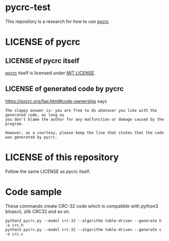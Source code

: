 # pycrc-test

This repository is a research for how to use [pycrc](https://github.com/tpircher/pycrc)

# LICENSE of pycrc

## LICENSE of pycrc itself


[pycrc](https://github.com/tpircher/pycrc) itself is licensed under [MIT LICENSE](https://github.com/tpircher/pycrc/blob/master/COPYING).

## LICENSE of generated code by pycrc

https://pycrc.org/faq.html#code-ownership says 

```
The sloppy answer is: you are free to do whatever you like with the generated code, as long as 
you don't blame the author for any malfunction or damage caused by the program.

However, as a courtesy, please keep the line that states that the code was generated by pycrc.
```

# LICENSE of this repository

Follow the same LICENSE as pycrc itself.


# Code sample

These commands create CRC-32 code which is compatible with python3 binascii, zlib CRC32 and so on.

````
python3 pycrc.py --model crc-32 --algorithm table-driven --generate h -o crc.h
python3 pycrc.py --model crc-32 --algorithm table-driven --generate c -o crc.c
````


